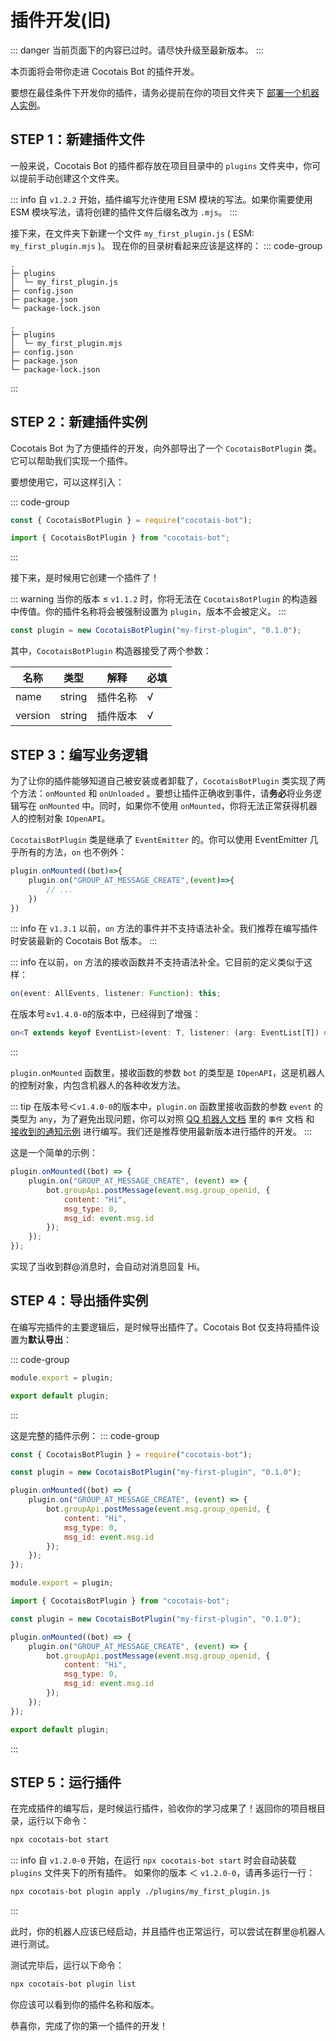 # 插件开发(旧) <Badge type="danger" text="Deprecated" />

::: danger
当前页面下的内容已过时。请尽快升级至最新版本。
:::

本页面将会带你走进 Cocotais Bot 的插件开发。

要想在最佳条件下开发你的插件，请务必提前在你的项目文件夹下 [部署一个机器人实例](/starter/quickstart)。

## STEP 1：新建插件文件

一般来说，Cocotais Bot 的插件都存放在项目目录中的 `plugins` 文件夹中，你可以提前手动创建这个文件夹。

::: info
自 `v1.2.2` 开始，插件编写允许使用 ESM 模块的写法。如果你需要使用 ESM 模块写法，请将创建的插件文件后缀名改为 `.mjs`。
:::

接下来，在文件夹下新建一个文件 `my_first_plugin.js` ( ESM: `my_first_plugin.mjs` )。
现在你的目录树看起来应该是这样的：
::: code-group

```[Common JS]
.
├─ plugins
│  └─ my_first_plugin.js
├─ config.json
├─ package.json
└─ package-lock.json
```

```[ES Module]
.
├─ plugins
│  └─ my_first_plugin.mjs
├─ config.json
├─ package.json
└─ package-lock.json
```

:::

## STEP 2：新建插件实例

Cocotais Bot 为了方便插件的开发，向外部导出了一个 `CocotaisBotPlugin` 类。它可以帮助我们实现一个插件。

要想使用它，可以这样引入：

::: code-group

```js [Common JS]
const { CocotaisBotPlugin } = require("cocotais-bot");
```

```js [ES Module]
import { CocotaisBotPlugin } from "cocotais-bot";
```

:::

接下来，是时候用它创建一个插件了！

::: warning
当你的版本 ≤ `v1.1.2` 时，你将无法在 `CocotaisBotPlugin` 的构造器中传值。你的插件名称将会被强制设置为 `plugin`，版本不会被定义。
:::

```js
const plugin = new CocotaisBotPlugin("my-first-plugin", "0.1.0");
```

其中，`CocotaisBotPlugin` 构造器接受了两个参数：

| 名称    | 类型   | 解释     | 必填 |
| ------- | ------ | -------- | ---- |
| name    | string | 插件名称 | √    |
| version | string | 插件版本 | √    |

## STEP 3：编写业务逻辑

为了让你的插件能够知道自己被安装或者卸载了，`CocotaisBotPlugin` 类实现了两个方法：`onMounted` 和 `onUnloaded` 。要想让插件正确收到事件，请**务必**将业务逻辑写在 `onMounted` 中。同时，如果你不使用 `onMounted`，你将无法正常获得机器人的控制对象 `IOpenAPI`。

`CocotaisBotPlugin` 类是继承了 `EventEmitter` 的。你可以使用 EventEmitter 几乎所有的方法，`on` 也不例外：

```js
plugin.onMounted((bot)=>{
    plugin.on("GROUP_AT_MESSAGE_CREATE",(event)=>{
        // ...
    })
})
```

::: info
在 `v1.3.1` 以前，`on` 方法的事件并不支持语法补全。我们推荐在编写插件时安装最新的 Cocotais Bot 版本。
:::

::: info
在以前，`on` 方法的接收函数并不支持语法补全。它目前的定义类似于这样：

```ts
on(event: AllEvents, listener: Function): this;
```

在版本号≥`v1.4.0-0`的版本中，已经得到了增强：

```ts
on<T extends keyof EventList>(event: T, listener: (arg: EventList[T]) => void): this;
```

:::

`plugin.onMounted` 函数里，接收函数的参数 `bot` 的类型是 `IOpenAPI`，这是机器人的控制对象，内包含机器人的各种收发方法。

::: tip
在版本号＜`v1.4.0-0`的版本中，`plugin.on` 函数里接收函数的参数 `event` 的类型为 `any`，为了避免出现问题，你可以对照 [QQ 机器人文档](https://bot.q.qq.com/wiki/develop/api-v2/) 里的 `事件` 文档 和 [接收到的通知示例](https://bot.q.qq.com/wiki/develop/nodesdk/wss/model.html#%E6%8E%A5%E6%94%B6%E5%88%B0%E7%9A%84%E9%80%9A%E7%9F%A5%E7%A4%BA%E4%BE%8B) 进行编写。我们还是推荐使用最新版本进行插件的开发。
:::

这是一个简单的示例：

```js
plugin.onMounted((bot) => {
    plugin.on("GROUP_AT_MESSAGE_CREATE", (event) => {
        bot.groupApi.postMessage(event.msg.group_openid, {
            content: "Hi",
            msg_type: 0,
            msg_id: event.msg.id
        });
    });
});
```

实现了当收到群@消息时，会自动对消息回复 Hi。

## STEP 4：导出插件实例

在编写完插件的主要逻辑后，是时候导出插件了。Cocotais Bot 仅支持将插件设置为**默认导出**：

::: code-group

```js [Common JS]
module.export = plugin;
```

```js [ES Module]
export default plugin;
```

:::

这是完整的插件示例：
::: code-group

```js [Common JS]
const { CocotaisBotPlugin } = require("cocotais-bot");

const plugin = new CocotaisBotPlugin("my-first-plugin", "0.1.0");

plugin.onMounted((bot) => {
    plugin.on("GROUP_AT_MESSAGE_CREATE", (event) => {
        bot.groupApi.postMessage(event.msg.group_openid, {
            content: "Hi",
            msg_type: 0,
            msg_id: event.msg.id
        });
    });
});

module.export = plugin;
```

```js [ES Module]
import { CocotaisBotPlugin } from "cocotais-bot";

const plugin = new CocotaisBotPlugin("my-first-plugin", "0.1.0");

plugin.onMounted((bot) => {
    plugin.on("GROUP_AT_MESSAGE_CREATE", (event) => {
        bot.groupApi.postMessage(event.msg.group_openid, {
            content: "Hi",
            msg_type: 0,
            msg_id: event.msg.id
        });
    });
});

export default plugin;
```

:::

## STEP 5：运行插件

在完成插件的编写后，是时候运行插件，验收你的学习成果了！返回你的项目根目录，运行以下命令：

```bash
npx cocotais-bot start
```

::: info
自 `v1.2.0-0` 开始，在运行 `npx cocotais-bot start` 时会自动装载 `plugins` 文件夹下的所有插件。
如果你的版本 ＜ `v1.2.0-0`，请再多运行一行：

```bash
npx cocotais-bot plugin apply ./plugins/my_first_plugin.js
```

:::

此时，你的机器人应该已经启动，并且插件也正常运行，可以尝试在群里@机器人进行测试。

测试完毕后，运行以下命令：

```bash
npx cocotais-bot plugin list
```

你应该可以看到你的插件名称和版本。

恭喜你，完成了你的第一个插件的开发！
